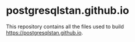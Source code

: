 # postgresqlstan.github.io
This repository contains all the files used to build https://postgresqlstan.github.io.
